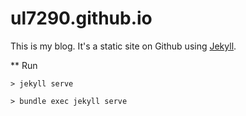 ul7290.github.io
================
This is my blog. It's a static site on Github using [Jekyll](https://jekyllrb.com).

** Run

```
> jekyll serve
```
```
> bundle exec jekyll serve
```